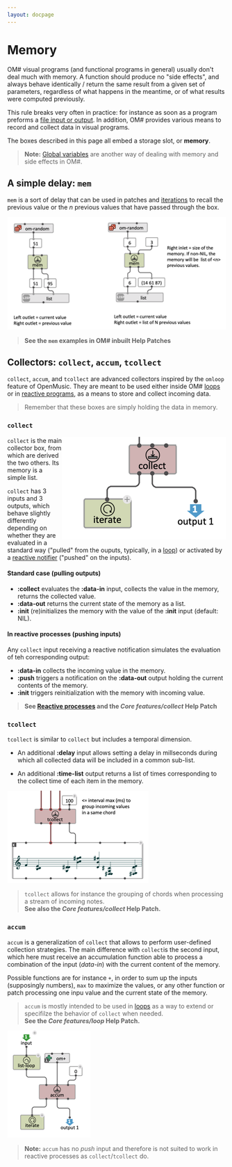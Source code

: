 ```yaml
---
layout: docpage
---
```


# Memory

OM# visual programs (and functional programs in general) usually don't deal much with memory. A function should produce no "side effects", and always behave identically / return the same result from a given set of parameters, regardless of what happens in the meantime, or of what results were computed previously.

This rule breaks very often in practice: for instance as soon as a program preforms a [file input or output](file-io).
In addition, OM# provides various means to record and collect data in visual programs.

The boxes described in this page all embed a storage slot, or **memory**.

> **Note:** [Global variables](global-variable) are another way of dealing with memory and side effects in OM#.


## A simple delay: `mem`

`mem` is a sort of delay that can be used in patches and [iterations](loop) to recall the previous value or the _n_ previous values that have passed through the box.

<img src="memory_img/mem.png">

> **See the `mem` examples in OM# inbuilt Help Patches**


## Collectors: `collect`, `accum`, `tcollect`

`collect`, `accum`, and `tcollect` are advanced collectors inspired by the `omloop` feature of OpenMusic.
They are meant to be used either inside OM# [loops](loop) or in [reactive programs](reactive), as a means to store and collect incoming data.    

> Remember that these boxes are simply holding the data in memory.

### `collect`

<img src="memory_img/collect.png" align="right">

`collect` is the main collector box, from which are derived the two others.
Its memory is a simple list.

`collect` has 3 inputs and 3 outputs, which behave slightly differently depending on whether they are evaluated in a standard way ("pulled" from the ouputs, typically, in a [loop](loop)) or activated by a [reactive notifier](reactive) ("pushed" on the inputs).

#### Standard case (pulling outputs)

* **:collect** evaluates the **:data-in** input, collects the value in the memory, returns the collected value.
* **:data-out** returns the current state of the memory as a list.
* **:init** (re)initializes the memory with the value of the **:init** input (default: NIL).


#### In reactive processes (pushing inputs)

Any `collect` input receiving a reactive notification simulates the evaluation of teh corresponding output:

* **:data-in** collects the incoming value in the memory.
* **:push** triggers a notification on the **:data-out** output holding the current contents of the memory.
* **:init** triggers reinitialization with the memory with incoming value.

> **See [Reactive processes](reactive) and the _Core features/collect_ Help Patch**

### `tcollect`

`tcollect` is similar to `collect` but includes a temporal dimension.

- An additional **:delay** input allows setting a delay in millseconds during which all collected data will be included in a common sub-list.

- An additional **:time-list** output returns a list of times corresponding to the collect time of each item in the memory.

<img src="memory_img/tcollect.png">

> `tcollect` allows for instance the grouping of chords when processing a stream of incoming notes.     
> **See also the _Core features/collect_ Help Patch.**


### `accum`

`accum` is a generalization of `collect` that allows to perform user-defined collection strategies.
The main difference with `collect`is the second input, which here must receive an accumulation function able to process a combination of the input (_data-in_) with the current content of the memory.

Possible functions are for instance `+`, in order to sum up the inputs (supposingly numbers), `max` to maximize the values, or any other function or patch processing one inpu value and the current state of the memory.  

> `accum` is mostly intended to be used in [loops](loop) as a way to extend or specifilze the behavior of `collect` when needed.    
> **See the _Core features/loop_ Help Patch.**

<img src="memory_img/accum.png">

> **Note:** `accum` has no _push_ input and therefore is not suited to work in reactive processes as `collect`/`tcollect` do.





